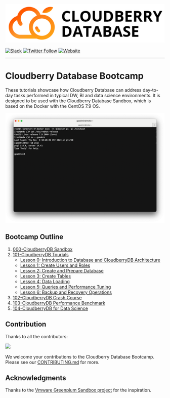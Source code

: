 ![CloudberryDB Logo](./images/cloudberrydb_logo.png)

[![Slack](https://img.shields.io/badge/Join_Slack-6a32c9)](https://communityinviter.com/apps/cloudberrydb/welcome)
[![Twitter Follow](https://img.shields.io/twitter/follow/cloudberrydb)](https://twitter.com/cloudberrydb)
[![Website](https://img.shields.io/badge/Visit%20Website-eebc46)](https://cloudberrydb.org)

---

# Cloudberry Database Bootcamp

These tutorials showcase how Cloudberry Database can address day-to-day tasks performed in typical DW, BI and data science environments. It is designed to be used with the Cloudberry Database Sandbox, which is based on the Docker with the CentOS 7.9 OS.

![CloudberryDB Sandbox](./images/cbdb-sandbox.png)

## Bootcamp Outline

1. [000-CloudberryDB Sandbox](./000-cbdb-sandbox/)
2. [101-CloudberryDB Tourials](./101-cbdb-tutorials)
   - [Lesson 0: Introduction to Database and CloudberryDB Architecture](./101-cbdb-tutorials/101-0-introduction-to-database-and-cloudberrydb-architecture.md)
   - [Lesson 1: Create Users and Roles](./101-cbdb-tutorials/101-1-create-users-and-roles.md)
   - [Lesson 2: Create and Prepare Database](./101-cbdb-tutorials/101-2-create-and-prepare-database.md)
   - [Lesson 3: Create Tables](./101-cbdb-tutorials/101-3-create-tables.md)
   - [Lesson 4: Data Loading](./101-cbdb-tutorials/101-4-data-loading.md)
   - [Lesson 5: Queries and Performance Tuning](./101-cbdb-tutorials/101-5-queries-and-performance-tuning.md)
   - [Lesson 6: Backup and Recovery Operations](./101-cbdb-tutorials/101-6-backup-and-recovery-operations.md)
3. [102-CloudberryDB Crash Course](./102-cbdb-crash-course/)
4. [103-CloudberryDB Performance Benchmark](./103-cbdb-performance-benchmark/)
5. [104-CloudberryDB for Data Science](./104-cbdb-for-datascience/)

## Contribution

Thanks to all the contributors:

<a href="https://github.com/cloudberrydb/bootcamp/graphs/contributors">
  <img src="https://contrib.rocks/image?repo=cloudberrydb/bootcamp" />
</a>

We welcome your contributions to the Cloudberry Database Bootcamp. Please see our [CONTRIBUTING.md](https://github.com/cloudberrydb/cloudberrydb/blob/main/CONTRIBUTING.md) for more.

## Acknowledgments

Thanks to the [Vmware Greenplum Sandbox
project](https://github.com/vmware-archive/gpdb-sandbox-tutorials.git) for the
inspiration.
